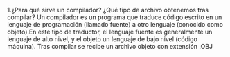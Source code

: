 1.¿Para qué sirve un compilador? ¿Qué tipo de archivo obtenemos tras compilar?
Un compilador es un programa que traduce código escrito en un lenguaje de programación (llamado fuente) a otro lenguaje (conocido como objeto).En este tipo de traductor, el lenguaje fuente es generalmente un lenguaje de alto nivel, y el objeto un lenguaje de bajo nivel (código máquina).
Tras compilar se recibe un archivo objeto con extensión .OBJ
